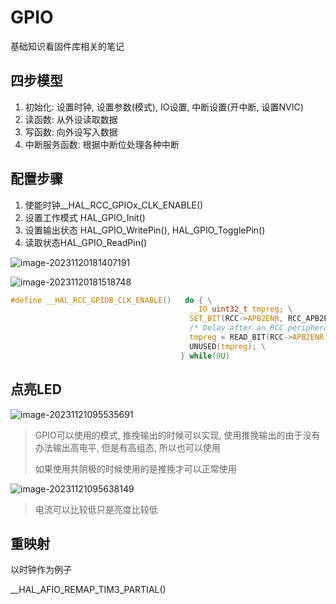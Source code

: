 # GPIO

基础知识看固件库相关的笔记

## 四步模型

1. 初始化: 设置时钟, 设置参数(模式), IO设置, 中断设置(开中断, 设置NVIC)
2. 读函数: 从外设读取数据
3. 写函数: 向外设写入数据
4. 中断服务函数: 根据中断位处理各种中断 

## 配置步骤

1. 使能时钟\_\_HAL\_RCC\_GPIOx\_CLK\_ENABLE()
2. 设置工作模式 HAL_GPIO_Init()
3. 设置输出状态 HAL_GPIO_WritePin(), HAL_GPIO_TogglePin()
4. 读取状态HAL_GPIO_ReadPin()

![image-20231120181407191](https://picture-01-1316374204.cos.ap-beijing.myqcloud.com/image/202311201814268.png)

![image-20231120181518748](https://picture-01-1316374204.cos.ap-beijing.myqcloud.com/image/202311201815792.png)

```c
#define __HAL_RCC_GPIOB_CLK_ENABLE()   do { \
                                        __IO uint32_t tmpreg; \
                                        SET_BIT(RCC->APB2ENR, RCC_APB2ENR_IOPBEN);\
                                        /* Delay after an RCC peripheral clock enabling */\
                                        tmpreg = READ_BIT(RCC->APB2ENR, RCC_APB2ENR_IOPBEN);\
                                        UNUSED(tmpreg); \
                                      } while(0U)
```



## 点亮LED

![image-20231121095535691](https://picture-01-1316374204.cos.ap-beijing.myqcloud.com/image/202311210955733.png)

> GPIO可以使用的模式, 推挽输出的时候可以实现, 使用推挽输出的由于没有办法输出高电平, 但是有高组态, 所以也可以使用
>
> 如果使用共阴极的时候使用的是推挽才可以正常使用

![image-20231121095638149](https://picture-01-1316374204.cos.ap-beijing.myqcloud.com/image/202311210956331.png)

> 电流可以比较低只是亮度比较低

## 重映射

以时钟作为例子

\_\_HAL_AFIO\_REMAP\_TIM3\_PARTIAL()













